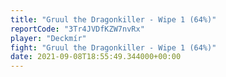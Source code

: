 ```yaml
---
title: "Gruul the Dragonkiller - Wipe 1 (64%)"
reportCode: "3Tr4JVDfKZW7nvRx"
player: "Deckmír"
fight: "Gruul the Dragonkiller - Wipe 1 (64%)"
date: 2021-09-08T18:55:49.344000+00:00
---
```

